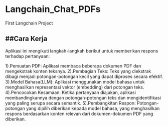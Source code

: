 # Langchain_Chat_PDFs
First Langchain Project

##Cara Kerja
---------------
Aplikasi ini mengikuti langkah-langkah berikut untuk memberikan respons terhadap pertanyaan:

1).Pemuatan PDF: Aplikasi membaca beberapa dokumen PDF dan mengekstrak konten teksnya.
2).Pembagian Teks: Teks yang diekstrak dibagi menjadi potongan-potongan kecil yang dapat diproses secara efektif.
3).Model Bahasa(LLM): Aplikasi menggunakan model bahasa untuk menghasilkan representasi vektor (embedding) dari potongan teks.
4).Pencocokan Kesamaan: Ketika pertanyaan diajukan, aplikasi membandingkannya dengan potongan-potongan teks dan mengidentifikasi yang paling serupa secara semantik.
5).Pembangkitan Respon: Potongan-potongan yang dipilih diberikan kepada model bahasa, yang menghasilkan respons berdasarkan konten relevan dari dokumen-dokumen PDF yang diberikan.
